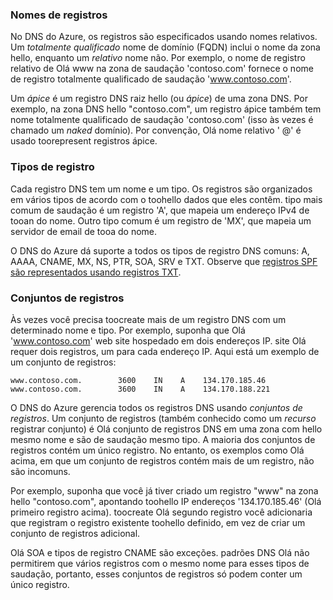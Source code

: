 ### <a name="record-names"></a>Nomes de registros

No DNS do Azure, os registros são especificados usando nomes relativos. Um *totalmente qualificado* nome de domínio (FQDN) inclui o nome da zona hello, enquanto um *relativo* nome não. Por exemplo, o nome de registro relativo de Olá www na zona de saudação 'contoso.com' fornece o nome de registro totalmente qualificado de saudação 'www.contoso.com'.

Um *ápice* é um registro DNS raiz hello (ou *ápice*) de uma zona DNS. Por exemplo, na zona DNS hello "contoso.com", um registro ápice também tem nome totalmente qualificado de saudação 'contoso.com' (isso às vezes é chamado um *naked* domínio).  Por convenção, Olá nome relativo ' @' é usado toorepresent registros ápice.

### <a name="record-types"></a>Tipos de registro

Cada registro DNS tem um nome e um tipo. Os registros são organizados em vários tipos de acordo com o toohello dados que eles contêm. tipo mais comum de saudação é um registro 'A', que mapeia um endereço IPv4 de tooan do nome. Outro tipo comum é um registro de 'MX', que mapeia um servidor de email de tooa do nome.

O DNS do Azure dá suporte a todos os tipos de registro DNS comuns: A, AAAA, CNAME, MX, NS, PTR, SOA, SRV e TXT. Observe que [registros SPF são representados usando registros TXT](../articles/dns/dns-zones-records.md#spf-records).

### <a name="record-sets"></a>Conjuntos de registros

Às vezes você precisa toocreate mais de um registro DNS com um determinado nome e tipo. Por exemplo, suponha que Olá 'www.contoso.com' web site hospedado em dois endereços IP. site Olá requer dois registros, um para cada endereço IP. Aqui está um exemplo de um conjunto de registros:

    www.contoso.com.        3600    IN    A    134.170.185.46
    www.contoso.com.        3600    IN    A    134.170.188.221

O DNS do Azure gerencia todos os registros DNS usando *conjuntos de registros*. Um conjunto de registros (também conhecido como um *recurso* registrar conjunto) é Olá conjunto de registros DNS em uma zona com hello mesmo nome e são de saudação mesmo tipo. A maioria dos conjuntos de registros contém um único registro. No entanto, os exemplos como Olá acima, em que um conjunto de registros contém mais de um registro, não são incomuns.

Por exemplo, suponha que você já tiver criado um registro "www" na zona hello "contoso.com", apontando toohello IP endereços '134.170.185.46' (Olá primeiro registro acima).  toocreate Olá segundo registro você adicionaria que registram o registro existente toohello definido, em vez de criar um conjunto de registros adicional.

Olá SOA e tipos de registro CNAME são exceções. padrões DNS Olá não permitirem que vários registros com o mesmo nome para esses tipos de saudação, portanto, esses conjuntos de registros só podem conter um único registro.
